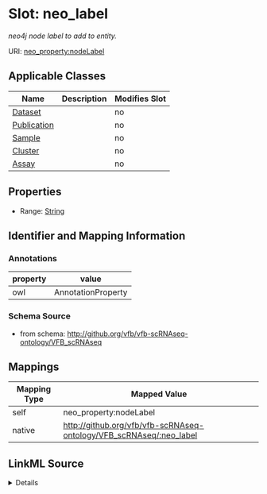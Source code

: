 

# Slot: neo_label


_neo4j node label to add to entity._





URI: [neo_property:nodeLabel](http://n2o.neo/property/nodeLabel)



<!-- no inheritance hierarchy -->





## Applicable Classes

| Name | Description | Modifies Slot |
| --- | --- | --- |
| [Dataset](Dataset.md) |  |  no  |
| [Publication](Publication.md) |  |  no  |
| [Sample](Sample.md) |  |  no  |
| [Cluster](Cluster.md) |  |  no  |
| [Assay](Assay.md) |  |  no  |







## Properties

* Range: [String](String.md)





## Identifier and Mapping Information





### Annotations

| property | value |
| --- | --- |
| owl | AnnotationProperty |



### Schema Source


* from schema: http://github.org/vfb/vfb-scRNAseq-ontology/VFB_scRNAseq




## Mappings

| Mapping Type | Mapped Value |
| ---  | ---  |
| self | neo_property:nodeLabel |
| native | http://github.org/vfb/vfb-scRNAseq-ontology/VFB_scRNAseq/:neo_label |




## LinkML Source

<details>
```yaml
name: neo_label
annotations:
  owl:
    tag: owl
    value: AnnotationProperty
description: neo4j node label to add to entity.
from_schema: http://github.org/vfb/vfb-scRNAseq-ontology/VFB_scRNAseq
rank: 1000
slot_uri: neo_property:nodeLabel
alias: neo_label
domain_of:
- Dataset
- Sample
- Assay
- Cluster
- Publication
range: string

```
</details>